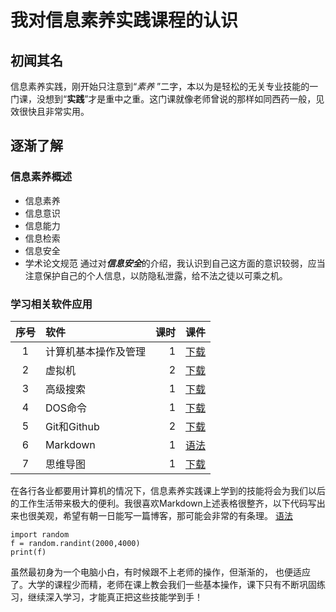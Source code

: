 # 我对信息素养实践课程的认识

## 初闻其名

信息素养实践，刚开始只注意到“*素养* ”二字，本以为是轻松的无关专业技能的一门课，没想到“**实践**”才是重中之重。这门课就像老师曾说的那样如同西药一般，见效很快且非常实用。  

## 逐渐了解

### 信息素养概述

- 信息素养
- 信息意识
- 信息能力
- 信息检索
- 信息安全
- 学术论文规范
  通过对***信息安全***的介绍，我认识到自己这方面的意识较弱，应当注意保护自己的个人信息，以防隐私泄露，给不法之徒以可乘之机。  

### 学习相关软件应用

| 序号 | 软件                 | 课时 |                             课件                             |
| :--: | :------------------- | ---: | :----------------------------------------------------------: |
|  1   | 计算机基本操作及管理 |    1 | [下载](D:\学习\信息素养\信息素养ppt.zip) |
|  2   | 虚拟机               |    2 | [下载](D:\学习\信息素养\信息素养ppt.zip) |
|  3   | 高级搜索             |    1 | [下载](D:\学习\信息素养\信息素养ppt.zip) |
|  4   | DOS命令              |    1 |     [下载](D:\学习\信息素养\信息素养ppt.zip)     |
|  5   | Git和Github          |    2 |   [下载](D:\学习\信息素养\信息素养ppt.zip)    |
|  6   | Markdown             |    1 | [语法](https://blog.csdn.net/u014061630/article/details/81359144#23-%E9%93%BE%E6%8E%A5) |
|  7   | 思维导图             |    1 |    [下载](D:\学习\信息素养\信息素养ppt.zip)    |

在各行各业都要用计算机的情况下，信息素养实践课上学到的技能将会为我们以后的工作生活带来极大的便利。我很喜欢Markdown上述表格很整齐，以下代码写出来也很美观，希望有朝一日能写一篇博客，那可能会非常的有条理。
 [语法](https://blog.csdn.net/u014061630/article/details/81359144#23-%E9%93%BE%E6%8E%A5)

```
import random  
f = random.randint(2000,4000)  
print(f)
```

虽然最初身为一个电脑小白，有时候跟不上老师的操作，但渐渐的， 也便适应了。大学的课程少而精，老师在课上教会我们一些基本操作，课下只有不断巩固练习，继续深入学习，才能真正把这些技能学到手！





